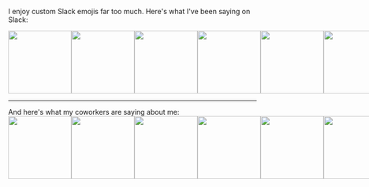 I enjoy custom Slack emojis far too much. Here's what I've been saying on Slack:
<br/>
<div style="display:flex">
  <img src="https://cratebots.herokuapp.com/x/0 " width="128px" />
  <img src="https://cratebots.herokuapp.com/x/1 " width="128px" />
  <img src="https://cratebots.herokuapp.com/x/2 " width="128px" />
  <img src="https://cratebots.herokuapp.com/x/3 " width="128px" />
  <img src="https://cratebots.herokuapp.com/x/4 " width="128px" />
  <img src="https://cratebots.herokuapp.com/x/5 " width="128px" />
</div>
<hr/>
And here's what my coworkers are saying about me:
<br/>
<div style="display:flex">
  <img src="https://cratebots.herokuapp.com/xxx/0 " width="128px" />
  <img src="https://cratebots.herokuapp.com/xxx/1 " width="128px" />
  <img src="https://cratebots.herokuapp.com/xxx/2 " width="128px" />
  <img src="https://cratebots.herokuapp.com/xxx/3 " width="128px" />
  <img src="https://cratebots.herokuapp.com/xxx/4 " width="128px" />
  <img src="https://cratebots.herokuapp.com/xxx/5 " width="128px" />
</div>
